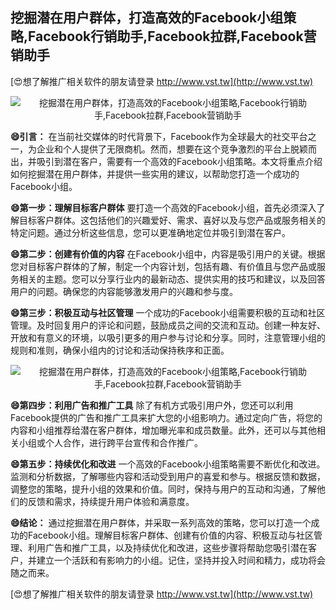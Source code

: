 ## **挖掘潜在用户群体，打造高效的Facebook小组策略,Facebook行销助手,Facebook拉群,Facebook营销助手**

[😍想了解推广相关软件的朋友请登录 http://www.vst.tw](http://www.vst.tw)

 <center><img src="https://vst.tw/MP4/tuiguang/png/3.png" alt="挖掘潜在用户群体，打造高效的Facebook小组策略,Facebook行销助手,Facebook拉群,Facebook营销助手"></center>

**😄引言：**
在当前社交媒体的时代背景下，Facebook作为全球最大的社交平台之一，为企业和个人提供了无限商机。然而，想要在这个竞争激烈的平台上脱颖而出，并吸引到潜在客户，需要有一个高效的Facebook小组策略。本文将重点介绍如何挖掘潜在用户群体，并提供一些实用的建议，以帮助您打造一个成功的Facebook小组。

**😄第一步：理解目标客户群体**
要打造一个高效的Facebook小组，首先必须深入了解目标客户群体。这包括他们的兴趣爱好、需求、喜好以及与您产品或服务相关的特定问题。通过分析这些信息，您可以更准确地定位并吸引到潜在客户。

**😄第二步：创建有价值的内容**
在Facebook小组中，内容是吸引用户的关键。根据您对目标客户群体的了解，制定一个内容计划，包括有趣、有价值且与您产品或服务相关的主题。您可以分享行业内的最新动态、提供实用的技巧和建议，以及回答用户的问题。确保您的内容能够激发用户的兴趣和参与度。

**😄第三步：积极互动与社区管理**
一个成功的Facebook小组需要积极的互动和社区管理。及时回复用户的评论和问题，鼓励成员之间的交流和互动。创建一种友好、开放和有意义的环境，以吸引更多的用户参与讨论和分享。同时，注意管理小组的规则和准则，确保小组内的讨论和活动保持秩序和正面。

 <center><img src="https://vst.tw/MP4/tuiguang/png/4.png" alt="挖掘潜在用户群体，打造高效的Facebook小组策略,Facebook行销助手,Facebook拉群,Facebook营销助手"></center>

**😄第四步：利用广告和推广工具**
除了有机方式吸引用户外，您还可以利用Facebook提供的广告和推广工具来扩大您的小组影响力。通过定向广告，将您的内容和小组推荐给潜在客户群体，增加曝光率和成员数量。此外，还可以与其他相关小组或个人合作，进行跨平台宣传和合作推广。

**😄第五步：持续优化和改进**
一个高效的Facebook小组策略需要不断优化和改进。监测和分析数据，了解哪些内容和活动受到用户的喜爱和参与。根据反馈和数据，调整您的策略，提升小组的效果和价值。同时，保持与用户的互动和沟通，了解他们的反馈和需求，持续提升用户体验和满意度。

**😄结论：**
通过挖掘潜在用户群体，并采取一系列高效的策略，您可以打造一个成功的Facebook小组。理解目标客户群体、创建有价值的内容、积极互动与社区管理、利用广告和推广工具，以及持续优化和改进，这些步骤将帮助您吸引潜在客户，并建立一个活跃和有影响力的小组。记住，坚持并投入时间和精力，成功将会随之而来。

[😍想了解推广相关软件的朋友请登录 http://www.vst.tw](http://www.vst.tw)



